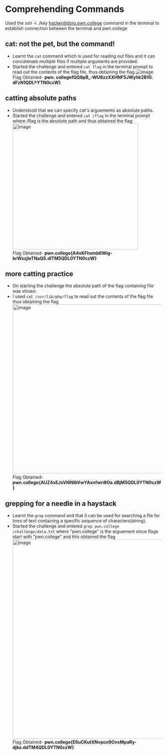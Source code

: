 # Comprehending Commands
Used the ssh -i ./key hacker@dojo.pwn.college command in the terminal to establish connection between the terminal and pwn.college
## cat: not the pet, but the command!
- Learnt the `cat` command which is used for reading out files and it can concatenate multiple files if multiple arguments are provided.
- Started the challenge and entered `cat flag` in the terminal prompt to read out the contents of the flag file, thus obtaining the flag
  ![image](https://github.com/user-attachments/assets/1db03e24-8215-4890-bb18-96159dfbb49d)  
  Flag Obtained- **pwn. collegefQQ8pB_-WU8zzXXHNF5JWyhk2B1G. dFzN1QDL®YTN0czW}**
## catting absolute paths
- Understood that we can specify cat's arguements as absolute paths.
- Started the challenge and entered `cat /flag` in the terminal prompt where /flag is the absolute path and thus obtained the flag
  <img width="404" alt="image" src="https://github.com/user-attachments/assets/75124c35-1366-41ea-b5b2-3929fef92760">  
  Flag Obtained- **pwn.college{A4xKFhxmb6Wig-brWszjleTNaQS.dlTM5QDL0YTN0czW}**
## more catting practice
- On starting the challenge the absolute path of the flag containing file was shown.
- I used `cat /usr/lib/php/flag` to read out the contents of the flag file thus obtaining the flag
  <img width="543" alt="image" src="https://github.com/user-attachments/assets/454a36ce-fa7d-4190-b987-27a1897ad779">  
  Flag Obtained- **pwn.college{AUZ4xEJsVl6NlbVwYAxnfwri8Oa.dBjM5QDL0YTN0czW}**
## grepping for a needle in a haystack
- Learnt the `grep` command and that it can be used for searching a file for lines of text containing a specific sequence of characters(string).
- Started the challenge and entered `grep pwn.college /challenge/data.txt` where "pwn.college" is the arguement since flags start with "pwn.college" and this obtained the flag  
  <img width="639" alt="image" src="https://github.com/user-attachments/assets/4c85cfea-def5-4e69-a186-96d19dc97c49">  
  Flag Obtained- **pwn.college{E6uCKutXNvpcn9OvxMpaRy-djks.ddTM4QDL0YTN0czW}**
## 

  
